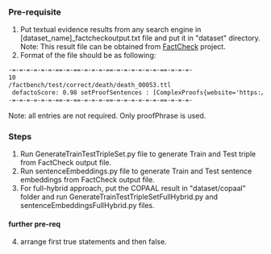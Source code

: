 
### Pre-requisite
1) Put textual evidence results from any search engine in  [dataset_name]_factcheckoutput.txt file and put it in "dataset" directory. Note: This result file can be obtained from [FactCheck](https://github.com/dice-group/FactCheck/tree/develop-for-FROCKG-branch) project.
3) Format of the file should be as following:


``` html
-=-=-=-=-=-=-==-=-==-=-=-=-==-=-=-=-=-=-=-==-=-=-=-
10
/factbench/test/correct/death/death_00053.ttl
 defactoScore: 0.98 setProofSentences : [ComplexProofs{website='https://en.wikipedia.org/wiki/Reba White Williams', proofPhrase='In 1999 , White Williams ran unsuccessfully for the New York City City Council in District 4 .', trustworthinessScore='0.997908778988452'}, ComplexProofs{website='https://en.wikipedia.org/wiki/James Leo Herlihy', proofPhrase='Like Williams , Herlihy had lived in New York City .', trustworthinessScore='0.9975670565782072'}, ComplexProofs{website='https://en.wikipedia.org/wiki/Charles Williams (musician)', proofPhrase='Charles Isaac Williams -LRB- born July 18 , 1932 -RRB- is an alto saxophonist based in New York City .', trustworthinessScore='0.9991775993927828'}] subject : Tennessee Williams object : New York City predicate deathPlace
-=-=-=-=-=-=-==-=-==-=-=-=-==-=-=-=-=-=-=-==-=-=-=-

``` 
Note: all entries are not required. Only proofPhrase is used. 
### Steps
1) Run GenerateTrainTestTripleSet.py file to generate Train and Test triple from FactCheck output file.
2) Run sentenceEmbeddings.py file to generate Train and Test sentence embeddings from FactCheck output file.
3) For full-hybrid approach, put the COPAAL result in "dataset/copaal" folder and run GenerateTrainTestTripleSetFullHybrid.py and sentenceEmbeddingsFullHybrid.py files.

#### further pre-req
4) arrange first true statements and then false.